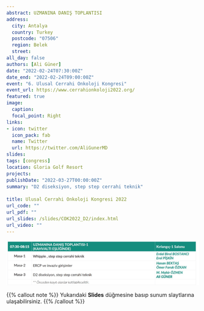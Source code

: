```yaml
---
abstract: UZMANINA DANIŞ TOPLANTISI 
address:
  city: Antalya
  country: Turkey
  postcode: "07506"
  region: Belek
  street: 
all_day: false
authors: [Ali Güner]
date: "2022-02-24T07:30:00Z"
date_end: "2022-02-24T09:00:00Z"
event: "6. Ulusal Cerrahi Onkoloji Kongresi"
event_url: https://www.cerrahionkoloji2022.org/
featured: true
image:
  caption: 
  focal_point: Right
links:
- icon: twitter
  icon_pack: fab
  name: Twitter
  url: https://twitter.com/AliGunerMD
slides:
tags: [congress]
location: Gloria Golf Resort
projects:
publishDate: "2022-03-27T00:00:00Z"
summary: "D2 diseksiyon, step step cerrahi teknik"

title: Ulusal Cerrahi Onkoloji Kongresi 2022
url_code: ""
url_pdf: ""
url_slides: /slides/COK2022_D2/index.html
url_video: ""
---
```


![Oturum programı](images/cok_01.jpg)

{{% callout note %}}
Yukarıdaki **Slides** düğmesine basıp sunum slaytlarına ulaşabilirsiniz.
{{% /callout %}}
